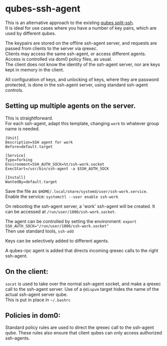 # qubes-ssh-agent
This is an alternative approach to the existing [qubes split-ssh](https://github.com/henn/qubes-app-split-ssh).  
It is ideal for use cases where you have a number of key pairs, which are used by different qubes.

The keypairs are stored on the offline ssh-agent server, and requests are passed from clients to the server via qrexec.  
Clients may access the same ssh-agent, or access different agents.  
Access is controlled via dom0 policy files, as usual.  
The client does not know the identity of the ssh-agent server, nor are keys kept in memory in the client.

All configuration of keys, and unlocking of keys, where they are password protected, is done in the ssh-agent server, using standard ssh-agent controls.


## Setting up multiple agents on the server.
This is straightforward.  
For each ssh-agent, adapt this template, changing `work` to whatever group name is needed.
```
[Unit]
Description=SSH agent for work
Before=default.target

[Service]
Type=forking
Environment=SSH_AUTH_SOCK=%t/ssh-work.socket
ExecStart=/usr/bin/ssh-agent -a $SSH_AUTH_SOCK

[Install]
WantedBy=default.target
```
Save the file as `$HOME/.local/share/systemd/user/ssh-work.service`.  
Enable the service:
`systemctl --user enable ssh-work`

On rebooting the ssh-agent server, a 'work' ssh-agent will be created.
It can be accessed at `/run/user/1000/ssh-work.socket`.

The agent can be controlled by setting the environment:
`export SSH_AUTH_SOCK="/run/user/1000/ssh-work.socket"`  
Then use standard tools, `ssh-add`

Keys can be selectively added to different agents.

A qubes-rpc agent is added that directs incoming qrexec calls to the right ssh-agent.

## On the client:
`socat` is used to take over the normal ssh-agent socket, and make a qrexec call to the ssh-agent server.
Use of a `@dispvm` target hides the name of the actual ssh-agent server qube.  
This is put in place in `~/.bashrc`

## Policies in dom0:
Standard policy rules are used to direct the qrexec call to the ssh-agent qube.
These rules also ensure that client qubes can only access authorized ssh-agents.

